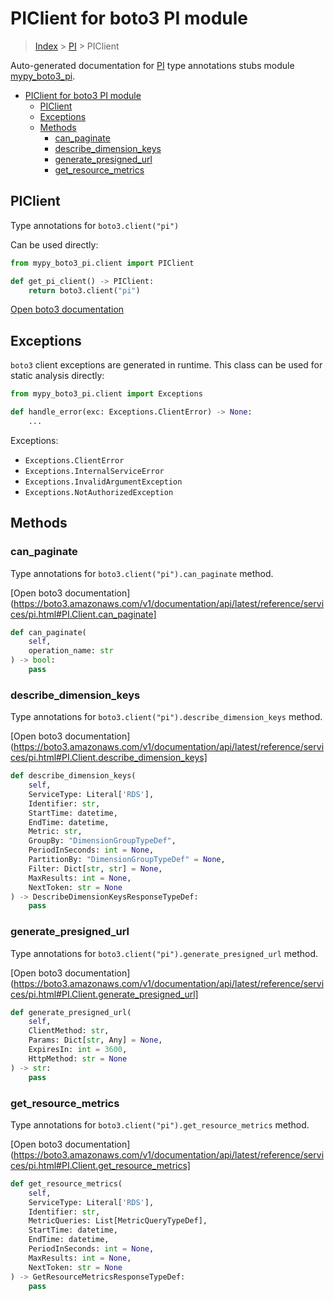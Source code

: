 # PIClient for boto3 PI module

> [Index](../README.md) > [PI](./README.md) > PIClient

Auto-generated documentation for [PI](https://boto3.amazonaws.com/v1/documentation/api/latest/reference/services/pi.html#PI)
type annotations stubs module [mypy_boto3_pi](https://pypi.org/project/mypy-boto3-pi/).

- [PIClient for boto3 PI module](#piclient-for-boto3-pi-module)
  - [PIClient](#piclient)
  - [Exceptions](#exceptions)
  - [Methods](#methods)
    - [can_paginate](#can_paginate)
    - [describe_dimension_keys](#describe_dimension_keys)
    - [generate_presigned_url](#generate_presigned_url)
    - [get_resource_metrics](#get_resource_metrics)

## PIClient

Type annotations for `boto3.client("pi")`

Can be used directly:

```python
from mypy_boto3_pi.client import PIClient

def get_pi_client() -> PIClient:
    return boto3.client("pi")
```

[Open boto3 documentation](https://boto3.amazonaws.com/v1/documentation/api/latest/reference/services/pi.html#PI.Client)

## Exceptions


`boto3` client exceptions are generated in runtime. This class can be used for static analysis directly:

```python
from mypy_boto3_pi.client import Exceptions

def handle_error(exc: Exceptions.ClientError) -> None:
    ...
```


Exceptions:

- `Exceptions.ClientError`
- `Exceptions.InternalServiceError`
- `Exceptions.InvalidArgumentException`
- `Exceptions.NotAuthorizedException`


## Methods


### can_paginate

Type annotations for `boto3.client("pi").can_paginate` method.

[Open boto3 documentation](https://boto3.amazonaws.com/v1/documentation/api/latest/reference/services/pi.html#PI.Client.can_paginate]

```python
def can_paginate(
    self,
    operation_name: str
) -> bool:
    pass
```

### describe_dimension_keys

Type annotations for `boto3.client("pi").describe_dimension_keys` method.

[Open boto3 documentation](https://boto3.amazonaws.com/v1/documentation/api/latest/reference/services/pi.html#PI.Client.describe_dimension_keys]

```python
def describe_dimension_keys(
    self,
    ServiceType: Literal['RDS'],
    Identifier: str,
    StartTime: datetime,
    EndTime: datetime,
    Metric: str,
    GroupBy: "DimensionGroupTypeDef",
    PeriodInSeconds: int = None,
    PartitionBy: "DimensionGroupTypeDef" = None,
    Filter: Dict[str, str] = None,
    MaxResults: int = None,
    NextToken: str = None
) -> DescribeDimensionKeysResponseTypeDef:
    pass
```

### generate_presigned_url

Type annotations for `boto3.client("pi").generate_presigned_url` method.

[Open boto3 documentation](https://boto3.amazonaws.com/v1/documentation/api/latest/reference/services/pi.html#PI.Client.generate_presigned_url]

```python
def generate_presigned_url(
    self,
    ClientMethod: str,
    Params: Dict[str, Any] = None,
    ExpiresIn: int = 3600,
    HttpMethod: str = None
) -> str:
    pass
```

### get_resource_metrics

Type annotations for `boto3.client("pi").get_resource_metrics` method.

[Open boto3 documentation](https://boto3.amazonaws.com/v1/documentation/api/latest/reference/services/pi.html#PI.Client.get_resource_metrics]

```python
def get_resource_metrics(
    self,
    ServiceType: Literal['RDS'],
    Identifier: str,
    MetricQueries: List[MetricQueryTypeDef],
    StartTime: datetime,
    EndTime: datetime,
    PeriodInSeconds: int = None,
    MaxResults: int = None,
    NextToken: str = None
) -> GetResourceMetricsResponseTypeDef:
    pass
```



